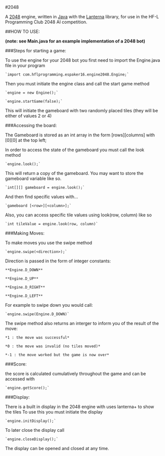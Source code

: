 #2048

A [2048](https://gabrielecirulli.github.io/2048/) engine, written in [Java](https://en.wikipedia.org/wiki/Java_\(programming_language\)) with the [Lanterna](https://code.google.com/p/lanterna/) library, for use in the HF-L Programming Club 2048 AI competition.

##HOW TO USE:

**(note: see Main.java for an example implementation of a 2048 bot)**
  
###Steps for starting a game:

To use the engine for your 2048 bot you first need to import the Engine.java file in your program

    `import com.hflprogramming.espaker16.engine2048.Engine;`
  
Then you must initiate the engine class and call the start game method

    `engine = new Engine();`
    
    `engine.startGame(false);`
    
This will initiate the gameboard with two randomly placed tiles (they will be either of values 2 or 4)

###Accessing the board:

The Gameboard is stored as an int array in the form \[rows]\[columns] with [0][0] at the top left;

In order to access the state of the gameboard you must call the look method

    `engine.look();`
    
This will return a copy of the gameboard. You may want to store the gameboard variable like so.

    `int[][] gameboard = engine.look();`
    
And then find specific values with...

    `gameboard [<row>][<column>];`

Also, you can access specific tile values using look(row, column) like so

    `int tileValue = engine.look(row, column)`

###Making Moves:

To make moves you use the swipe method

    `engine.swipe(<direction>);`

Direction is passed in the form of integer constants:

    **Engine.D_DOWN**
    
    **Engine.D_UP**
    
    **Engine.D_RIGHT**
    
    **Engine.D_LEFT**
      
For example to swipe down you would call:

    `engine.swipe(Engine.D_DOWN)`
    
The swipe method also returns an interger to inform you of the result of the move:

    *1 : the move was successful*
    
    *0 : the move was invalid (no tiles moved)*
    
    *-1 : the move worked but the game is now over*
    
###Score:

the score is calculated cumulatively throughout the game and can be accessed with

    `engine.getScore();`
    
###Display: 

There is a built in display in the 2048 engine with uses lanterna+ to show the tiles
To use this you must initiate the display

    `engine.initDisplay();`
      
To later close the display call

    `engine.closeDisplay();`
      
The display can be opened and closed at any time.
